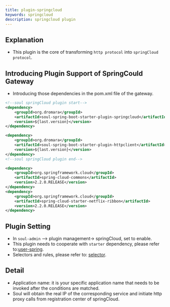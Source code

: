 ```yaml
---
title: plugin-springcloud
keywords: springcloud
description: springcloud plugin
---
```


## Explanation

* This plugin is the core of transforming `http protocol` into `springCloud protocol`.

## Introducing Plugin Support of SpringCould Gateway

* Introducing those dependencies in the pom.xml file of the gateway. 

```xml
<!--soul springCloud plugin start-->
<dependency>
    <groupId>org.dromara</groupId>
    <artifactId>soul-spring-boot-starter-plugin-springcloud</artifactId>
    <version>${last.version}</version>
</dependency>

<dependency>
    <groupId>org.dromara</groupId>
    <artifactId>soul-spring-boot-starter-plugin-httpclient</artifactId>
    <version>${last.version}</version>
</dependency>
<!--soul springCloud plugin end-->

<dependency>
    <groupId>org.springframework.cloud</groupId>
    <artifactId>spring-cloud-commons</artifactId>
    <version>2.2.0.RELEASE</version>
</dependency> 
<dependency>
    <groupId>org.springframework.cloud</groupId>
    <artifactId>spring-cloud-starter-netflix-ribbon</artifactId>
    <version>2.2.0.RELEASE</version>
</dependency>
```

## Plugin Setting

* In `soul-admin` --> plugin management-> springCloud, set to enable. 
* This plugin needs to cooperate with `starter` dependency, please refer to:[user-spring](../spring-cloud-proxy).
* Selectors and rules, please refer to: [selector](../selector-and-rule).

## Detail

* Application name: it is your specific application name that needs to be invoked after the conditions are matched.
* Soul will obtain the real IP of the corresponding service and initiate http proxy calls from registration center of springCloud.
   
